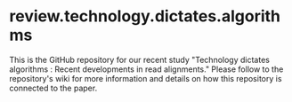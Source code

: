 # review.technology.dictates.algorithms
This is the GitHub repository for our recent study "Technology dictates algorithms : Recent developments in read alignments." Please follow to the repository's wiki for more information and details on how this repository is connected to the paper.
